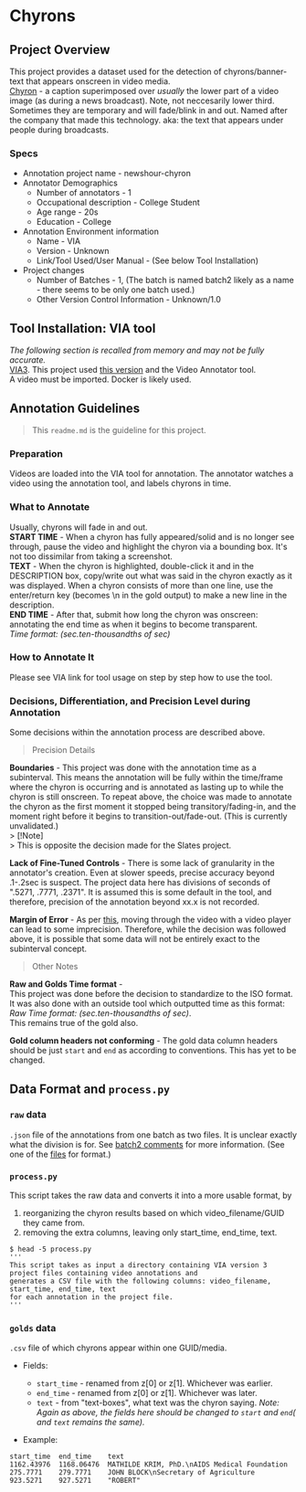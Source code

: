 # Chyrons

## Project Overview
This project provides a dataset used for the detection of chyrons/banner-text that appears onscreen in video media.  
[Chyron](https://www.merriam-webster.com/dictionary/chyron) - a caption superimposed over *usually* the lower part of a video image (as during a news broadcast). Note, not neccesarily lower third. Sometimes they are temporary and will fade/blink in and out. 
Named after the company that made this technology. aka: the text that appears under people during broadcasts.  
### Specs
* Annotation project name - newshour-chyron
* Annotator Demographics
    * Number of annotators - 1 
    * Occupational description - College Student
    * Age range - 20s
    * Education - College
* Annotation Environment information
    * Name - VIA
    * Version - Unknown
    * Link/Tool Used/User Manual - (See below Tool Installation)
* Project changes
    * Number of Batches - 1, (The batch is named batch2 likely as a name - there seems to be only one batch used.)
    * Other Version Control Information - Unknown/1.0

## Tool Installation: VIA tool
_The following section is recalled from memory and may not be fully accurate._  
[VIA3](https://www.robots.ox.ac.uk/~vgg/software/via/). This project used [this version](https://github.com/kelleyl/clams-via3/blob/master/app.py#L16) and the Video Annotator tool.  
A video must be imported. Docker is likely used.  

## Annotation Guidelines
> This `readme.md` is the guideline for this project. 

### Preparation
Videos are loaded into the VIA tool for annotation. 
The annotator watches a video using the annotation tool, and labels chyrons in time.  

### What to Annotate
Usually, chyrons will fade in and out.  
**START TIME** - When a chyron has fully appeared/solid and is no longer see through, pause the video and highlight the chyron via a bounding box. It's not too dissimilar from taking a screenshot.  
**TEXT** - When the chyron is highlighted, double-click it and in the DESCRIPTION box, copy/write out what was said in the chyron exactly as it was displayed. When a chyron consists of more than one line, use the enter/return key (becomes \n in the gold output) to make a new line in the description.  
**END TIME** - After that, submit how long the chyron was onscreen: annotating the end time as when it begins to become transparent.  
_Time format: (sec.ten-thousandths of sec)_   

### How to Annotate It
Please see VIA link for tool usage on step by step how to use the tool. 

### Decisions, Differentiation, and Precision Level during Annotation
Some decisions within the annotation process are described above.  

> Precision Details

**Boundaries** - This project was done with the annotation time as a subinterval. 
This means the annotation will be fully within the time/frame where the chyron is occurring and is annotated as lasting up to while the chyron is still onscreen. 
To repeat above, the choice was made to annotate the chyron as the first moment it stopped being transitory/fading-in, and the moment right before it begins to transition-out/fade-out. 
(This is currently unvalidated.)  
    > [!Note]  
    > This is opposite the decision made for the Slates project. 

**Lack of Fine-Tuned Controls** - There is some lack of granularity in the annotator's creation. Even at slower speeds, precise accuracy beyond .1-.2sec is suspect. 
The project data here has divisions of seconds of ".5271, .7771, .2371". 
It is assumed this is some default in the tool, and therefore, precision of the annotation beyond xx.x is not recorded.  

**Margin of Error** - As per [this](https://github.com/clamsproject/aapb-annotations/blob/main/repository_level_conventions.md), moving through the video with a video player can lead to some imprecision. 
Therefore, while the decision was followed above, it is possible that some data will not be entirely exact to the subinterval concept.

> Other Notes  

**Raw and Golds Time format** -  
This project was done before the decision to standardize to the ISO format. It was also done with an outside tool which outputted time as this format: 
_Raw Time format: (sec.ten-thousandths of sec)_.  
This remains true of the gold also. 

**Gold column headers not conforming** - The gold data column headers should be just `start` and `end` as according to conventions. This has yet to be changed. 

## Data Format and `process.py`
### `raw` data
`.json` file of the annotations from one batch as two files. It is unclear exactly what the division is for. 
See [batch2 comments](https://github.com/clamsproject/aapb-annotations/issues/24#issuecomment-1638870043) for more information. 
(See one of the [files](https://github.com/clamsproject/aapb-annotations/blob/feaf342477fc27e57dcdcbb74c067aba4a02e40d/newshour-chyron/220701-batch2/3a054b38_18Jul2022_16h18m12s.json) for format.)
 
### `process.py`
This script takes the raw data and converts it into a more usable format, by
1. reorganizing the chyron results based on which video_filename/GUID they came from.
2. removing the extra columns, leaving only start_time, end_time, text.
```
$ head -5 process.py 
'''
This script takes as input a directory containing VIA version 3 project files containing video annotations and
generates a CSV file with the following columns: video_filename, start_time, end_time, text
for each annotation in the project file.
'''
```

### `golds` data
`.csv` file of which chyrons appear within one GUID/media. 
* Fields:
    * `start_time` - renamed from z[0] or z[1]. Whichever was earlier. 
    * `end_time` - renamed from z[0] or z[1]. Whichever was later. 
    * `text` - from "text-boxes", what text was the chyron saying.
_Note: Again as above, the fields here should be changed to `start` and `end`( and `text` remains the same)._ 

* Example:
```
start_time  end_time    text  
1162.43976  1168.06476  MATHILDE KRIM, PhD.\nAIDS Medical Foundation  
275.7771    279.7771    JOHN BLOCK\nSecretary of Agriculture  
923.5271    927.5271    "ROBERT"  
```


